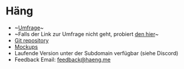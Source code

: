 # Häng
- ~[Umfrage](http://umfrage.haeng.me)~
- ~Falls der Link zur Umfrage nicht geht, probiert [den hier](https://forms.gle/WkgMxE14ARWSZjM89)~
- [Git repository](http://git.haeng.me)
- [Mockups](http://mockup.haeng.me)
- Laufende Version unter der Subdomain verfügbar (siehe Discord)
- Feedback Email: feedback@haeng.me
